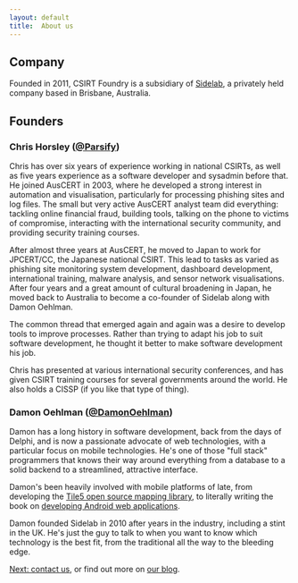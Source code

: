 ```yaml
---
layout: default
title:  About us 
---
```


## Company

Founded in 2011, CSIRT Foundry is a subsidiary of <a href="http://www.sidelab.com">Sidelab</a>, a privately held company based in Brisbane, Australia.

## Founders

### Chris Horsley (<a href="https://twitter.com/Parsify">@Parsify</a>)

Chris has over six years of experience working in national CSIRTs, as well as five years experience as a software developer and sysadmin before that. He joined AusCERT in 2003, where he developed a strong interest in automation and visualisation, particularly for processing phishing sites and log files. The small but very active AusCERT analyst team did everything: tackling online financial fraud, building tools, talking on the phone to victims of compromise, interacting with the international security community, and providing security training courses.

After almost three years at AusCERT, he moved to Japan to work for JPCERT/CC, the Japanese national CSIRT. This lead to tasks as varied as phishing site monitoring system development, dashboard development, international training, malware analysis, and sensor network visualisations. After four years and a great amount of cultural broadening in Japan, he moved back to Australia to become a co-founder of Sidelab along with Damon Oehlman.

The common thread that emerged again and again was a desire to develop tools to improve processes. Rather than trying to adapt his job to suit software development, he thought it better to make software development his job.

Chris has presented at various international security conferences, and has given CSIRT training courses for several governments around the world.  He also holds a CISSP (if you like that type of thing).

### Damon Oehlman (<a href="https://twitter.com/DamonOehlman">@DamonOehlman</a>)

Damon has a long history in software development, back from the days of Delphi, and is now a passionate advocate of web technologies, with a particular focus on mobile technologies. He's one of those "full stack" programmers that knows their way around everything from a database to a solid backend to a streamlined, attractive interface.

Damon's been heavily involved with mobile platforms of late, from developing the <a href="http://tile5.org">Tile5 open source mapping library</a>, to literally writing the book on <a href="http://www.amazon.com/Pro-Android-Web-Apps-JavaScript/dp/1430232765?tag=duckduckgo-d-20">developing Android web applications</a>. 

Damon founded Sidelab in 2010 after years in the industry, including a stint in the UK. He's just the guy to talk to when you want to know which technology is the best fit, from the traditional all the way to the bleeding edge.

<p><a href="/contact/">Next: contact us</a>, or find out more on <a href="/blog/">our blog</a>.</p> 
